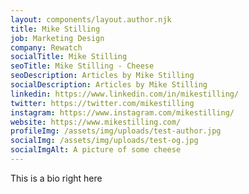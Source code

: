 ```yaml
---
layout: components/layout.author.njk
title: Mike Stilling
job: Marketing Design
company: Rewatch
socialTitle: Mike Stilling
seoTitle: Mike Stilling - Cheese
seoDescription: Articles by Mike Stilling
socialDescription: Articles by Mike Stilling
linkedin: https://www.linkedin.com/in/mikestilling/
twitter: https://twitter.com/mikestilling
instagram: https://www.instagram.com/mikestilling/
website: https://www.mikestilling.com/
profileImg: /assets/img/uploads/test-author.jpg
socialImg: /assets/img/uploads/test-og.jpg
socialImgAlt: A picture of some cheese
---
```

This is a bio right here
